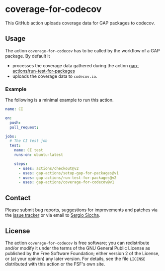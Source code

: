 # coverage-for-codecov

This GitHub action uploads coverage data for GAP packages to codecov.

## Usage

The action `coverage-for-codecov` has to be called by the workflow of a GAP
package.
By default it
- processes the coverage data gathered during the action
  [gap-actions/run-test-for-packages](https://github.com/gap-actions/run-test-for-packages)
- uploads the coverage data to `codecov.io`.

### Example

The following is a minimal example to run this action.

```yaml
name: CI

on:
  push:
  pull_request:

jobs:
  # The CI test job
  test:
    name: CI test
    runs-on: ubuntu-latest

    steps:
      - uses: actions/checkout@v2
      - uses: gap-actions/setup-gap-for-packages@v1
      - uses: gap-actions/run-test-for-packages@v2
      - uses: gap-actions/coverage-for-codecov@v1
```

## Contact
Please submit bug reports, suggestions for improvements and patches via
the [issue tracker](https://github.com/gap-actions/coverage-for-codecov/issues)
or via email to
[Sergio Siccha](mailto:siccha@mathematik.uni-kl.de).

## License
The action `coverage-for-codecov` is free software; you can redistribute
and/or modify it under the terms of the GNU General Public License as published
by the Free Software Foundation; either version 2 of the License, or (at your
opinion) any later version. For details, see the file `LICENSE` distributed
with this action or the FSF's own site.
